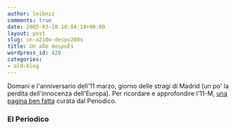 ```yaml
---
author: leibniz
comments: true
date: 2005-03-10 10:04:14+00:00
layout: post
slug: un-a210o-despu200s
title: Un aÒo despuÈs
wordpress_id: 420
categories:
- old-blog
---
```


Domani e l'anniversario dell'11 marzo, giorno delle stragi di Madrid
(un po' la perdita dell'innocenza dell'Europa). Per ricordare e
approfondire l'11-M, [una pagina ben fatta](http://www.elperiodico.com/info/suplementos/11M/default.asp) curata dal Periodico.




### El Periodico

